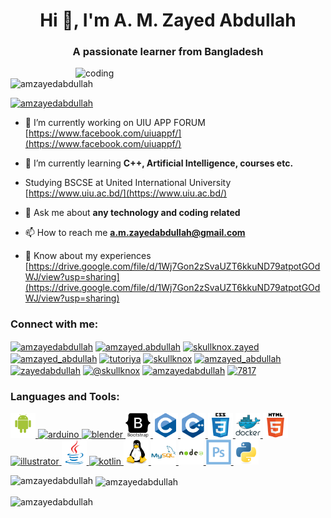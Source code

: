 <h1 align="center">Hi 👋, I'm A. M. Zayed Abdullah</h1>
<h3 align="center">A passionate learner from Bangladesh</h3>

<img align="right" alt="coding" width="400" src="https://media1.giphy.com/media/v1.Y2lkPTc5MGI3NjExMThrdTdpbDB4M2w5bzhqNmd4aGZ2eTZoZXJmYXkzdW9leWtpdW1ibiZlcD12MV9naWZzX3NlYXJjaCZjdD1n/qgQUggAC3Pfv687qPC/giphy.gif">

<p align="left"> <img src="https://komarev.com/ghpvc/?username=amzayedabdullah&label=Profile%20views&color=0e75b6&style=flat" alt="amzayedabdullah" /> </p>

<p align="left"> <a href="https://github.com/ryo-ma/github-profile-trophy"><img src="https://github-profile-trophy.vercel.app/?username=amzayedabdullah" alt="amzayedabdullah" /></a> </p>

- 🔭 I’m currently working on UIU APP FORUM [https://www.facebook.com/uiuappf/](https://www.facebook.com/uiuappf/)

- 🌱 I’m currently learning **C++, Artificial Intelligence, courses etc.**

- Studying BSCSE at United International University [https://www.uiu.ac.bd/](https://www.uiu.ac.bd/)

- 💬 Ask me about **any technology and coding related**

- 📫 How to reach me **a.m.zayedabdullah@gmail.com**

- 📄 Know about my experiences [https://drive.google.com/file/d/1Wj7Gon2zSvaUZT6kkuND79atpotGOdWJ/view?usp=sharing](https://drive.google.com/file/d/1Wj7Gon2zSvaUZT6kkuND79atpotGOdWJ/view?usp=sharing)

<h3 align="left">Connect with me:</h3>
<p align="left">
<a href="https://linkedin.com/in/amzayedabdullah" target="blank"><img align="center" src="https://raw.githubusercontent.com/rahuldkjain/github-profile-readme-generator/master/src/images/icons/Social/linked-in-alt.svg" alt="amzayedabdullah" height="30" width="40" /></a>
<a href="https://fb.com/amzayed.abdullah" target="blank"><img align="center" src="https://raw.githubusercontent.com/rahuldkjain/github-profile-readme-generator/master/src/images/icons/Social/facebook.svg" alt="amzayed.abdullah" height="30" width="40" /></a>
<a href="https://instagram.com/skullknox.zayed" target="blank"><img align="center" src="https://raw.githubusercontent.com/rahuldkjain/github-profile-readme-generator/master/src/images/icons/Social/instagram.svg" alt="skullknox.zayed" height="30" width="40" /></a>
<a href="https://www.behance.net/amzayed_abdullah" target="blank"><img align="center" src="https://raw.githubusercontent.com/rahuldkjain/github-profile-readme-generator/master/src/images/icons/Social/behance.svg" alt="amzayed_abdullah" height="30" width="40" /></a>
<a href="https://www.youtube.com/c/tutoriya" target="blank"><img align="center" src="https://raw.githubusercontent.com/rahuldkjain/github-profile-readme-generator/master/src/images/icons/Social/youtube.svg" alt="tutoriya" height="30" width="40" /></a>
<a href="https://www.codechef.com/users/skullknox" target="blank"><img align="center" src="https://cdn.jsdelivr.net/npm/simple-icons@3.1.0/icons/codechef.svg" alt="skullknox" height="30" width="40" /></a>
<a href="https://www.hackerrank.com/amzayed_abdullah" target="blank"><img align="center" src="https://raw.githubusercontent.com/rahuldkjain/github-profile-readme-generator/master/src/images/icons/Social/hackerrank.svg" alt="amzayed_abdullah" height="30" width="40" /></a>
<a href="https://codeforces.com/profile/zayedabdullah" target="blank"><img align="center" src="https://raw.githubusercontent.com/rahuldkjain/github-profile-readme-generator/master/src/images/icons/Social/codeforces.svg" alt="zayedabdullah" height="30" width="40" /></a>
<a href="https://www.hackerearth.com/@skullknox" target="blank"><img align="center" src="https://raw.githubusercontent.com/rahuldkjain/github-profile-readme-generator/master/src/images/icons/Social/hackerearth.svg" alt="@skullknox" height="30" width="40" /></a>
<a href="https://auth.geeksforgeeks.org/user/amzayedabdullah" target="blank"><img align="center" src="https://raw.githubusercontent.com/rahuldkjain/github-profile-readme-generator/master/src/images/icons/Social/geeks-for-geeks.svg" alt="amzayedabdullah" height="30" width="40" /></a>
<a href="https://discord.gg/7817" target="blank"><img align="center" src="https://raw.githubusercontent.com/rahuldkjain/github-profile-readme-generator/master/src/images/icons/Social/discord.svg" alt="7817" height="30" width="40" /></a>
</p>

<h3 align="left">Languages and Tools:</h3>
<p align="left"> <a href="https://developer.android.com" target="_blank" rel="noreferrer"> <img src="https://raw.githubusercontent.com/devicons/devicon/master/icons/android/android-original-wordmark.svg" alt="android" width="40" height="40"/> </a> <a href="https://www.arduino.cc/" target="_blank" rel="noreferrer"> <img src="https://cdn.worldvectorlogo.com/logos/arduino-1.svg" alt="arduino" width="40" height="40"/> </a> <a href="https://www.blender.org/" target="_blank" rel="noreferrer"> <img src="https://download.blender.org/branding/community/blender_community_badge_white.svg" alt="blender" width="40" height="40"/> </a> <a href="https://getbootstrap.com" target="_blank" rel="noreferrer"> <img src="https://raw.githubusercontent.com/devicons/devicon/master/icons/bootstrap/bootstrap-plain-wordmark.svg" alt="bootstrap" width="40" height="40"/> </a> <a href="https://www.cprogramming.com/" target="_blank" rel="noreferrer"> <img src="https://raw.githubusercontent.com/devicons/devicon/master/icons/c/c-original.svg" alt="c" width="40" height="40"/> </a> <a href="https://www.w3schools.com/cpp/" target="_blank" rel="noreferrer"> <img src="https://raw.githubusercontent.com/devicons/devicon/master/icons/cplusplus/cplusplus-original.svg" alt="cplusplus" width="40" height="40"/> </a> <a href="https://www.w3schools.com/css/" target="_blank" rel="noreferrer"> <img src="https://raw.githubusercontent.com/devicons/devicon/master/icons/css3/css3-original-wordmark.svg" alt="css3" width="40" height="40"/> </a> <a href="https://www.docker.com/" target="_blank" rel="noreferrer"> <img src="https://raw.githubusercontent.com/devicons/devicon/master/icons/docker/docker-original-wordmark.svg" alt="docker" width="40" height="40"/> </a> <a href="https://www.w3.org/html/" target="_blank" rel="noreferrer"> <img src="https://raw.githubusercontent.com/devicons/devicon/master/icons/html5/html5-original-wordmark.svg" alt="html5" width="40" height="40"/> </a> <a href="https://www.adobe.com/in/products/illustrator.html" target="_blank" rel="noreferrer"> <img src="https://www.vectorlogo.zone/logos/adobe_illustrator/adobe_illustrator-icon.svg" alt="illustrator" width="40" height="40"/> </a> <a href="https://www.java.com" target="_blank" rel="noreferrer"> <img src="https://raw.githubusercontent.com/devicons/devicon/master/icons/java/java-original.svg" alt="java" width="40" height="40"/> </a> <a href="https://kotlinlang.org" target="_blank" rel="noreferrer"> <img src="https://www.vectorlogo.zone/logos/kotlinlang/kotlinlang-icon.svg" alt="kotlin" width="40" height="40"/> </a> <a href="https://www.linux.org/" target="_blank" rel="noreferrer"> <img src="https://raw.githubusercontent.com/devicons/devicon/master/icons/linux/linux-original.svg" alt="linux" width="40" height="40"/> </a> <a href="https://www.mysql.com/" target="_blank" rel="noreferrer"> <img src="https://raw.githubusercontent.com/devicons/devicon/master/icons/mysql/mysql-original-wordmark.svg" alt="mysql" width="40" height="40"/> </a> <a href="https://nodejs.org" target="_blank" rel="noreferrer"> <img src="https://raw.githubusercontent.com/devicons/devicon/master/icons/nodejs/nodejs-original-wordmark.svg" alt="nodejs" width="40" height="40"/> </a> <a href="https://www.photoshop.com/en" target="_blank" rel="noreferrer"> <img src="https://raw.githubusercontent.com/devicons/devicon/master/icons/photoshop/photoshop-line.svg" alt="photoshop" width="40" height="40"/> </a> <a href="https://www.python.org" target="_blank" rel="noreferrer"> <img src="https://raw.githubusercontent.com/devicons/devicon/master/icons/python/python-original.svg" alt="python" width="40" height="40"/> </a> </p>

<p><img align="left" src="https://github-readme-stats.vercel.app/api/top-langs?username=amzayedabdullah&show_icons=true&locale=en&layout=compact" alt="amzayedabdullah" /></p>

<p>&nbsp;<img align="center" src="https://github-readme-stats.vercel.app/api?username=amzayedabdullah&show_icons=true&locale=en" alt="amzayedabdullah" /></p>

<p><img align="center" src="https://github-readme-streak-stats.herokuapp.com/?user=amzayedabdullah&" alt="amzayedabdullah" /></p>

